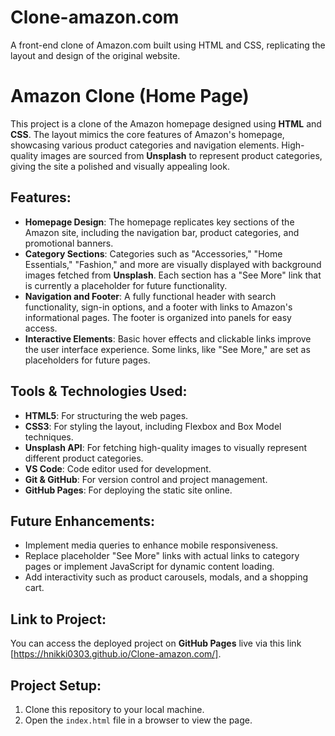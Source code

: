 # Clone-amazon.com
A front-end clone of Amazon.com built using HTML and CSS, replicating the layout and design of the original website.

# Amazon Clone (Home Page)
This project is a clone of the Amazon homepage designed using **HTML** and **CSS**. The layout mimics the core features of Amazon's homepage, showcasing various product categories and navigation elements. High-quality images are sourced from **Unsplash** to represent product categories, giving the site a polished and visually appealing look.

## Features:
- **Homepage Design**: The homepage replicates key sections of the Amazon site, including the navigation bar, product categories, and promotional banners.
- **Category Sections**: Categories such as "Accessories," "Home Essentials," "Fashion," and more are visually displayed with background images fetched from **Unsplash**. Each section has a "See More" link that is currently a placeholder for future functionality.
- **Navigation and Footer**: A fully functional header with search functionality, sign-in options, and a footer with links to Amazon's informational pages. The footer is organized into panels for easy access.
- **Interactive Elements**: Basic hover effects and clickable links improve the user interface experience. Some links, like "See More," are set as placeholders for future pages.

## Tools & Technologies Used:
- **HTML5**: For structuring the web pages.
- **CSS3**: For styling the layout, including Flexbox and Box Model techniques.
- **Unsplash API**: For fetching high-quality images to visually represent different product categories.
- **VS Code**: Code editor used for development.
- **Git & GitHub**: For version control and project management.
- **GitHub Pages**: For deploying the static site online.

## Future Enhancements:
- Implement media queries to enhance mobile responsiveness.
- Replace placeholder "See More" links with actual links to category pages or implement JavaScript for dynamic content loading.
- Add interactivity such as product carousels, modals, and a shopping cart.

## Link to Project:
You can access the deployed project on **GitHub Pages** live via this link [https://hnikki0303.github.io/Clone-amazon.com/].

## Project Setup:
1. Clone this repository to your local machine.
2. Open the `index.html` file in a browser to view the page.
